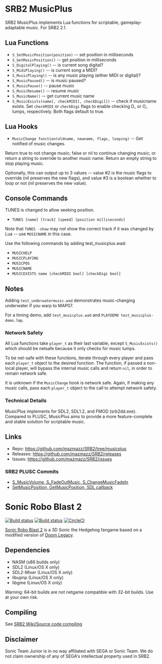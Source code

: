 # SRB2 MusicPlus

SRB2 MusicPlus implements Lua functions for scriptable, gameplay-adaptable music. For SRB2 2.1.

## Lua Functions

* `S_SetMusicPosition(position)` -- set position in milliseconds
* `S_GetMusicPosition()` -- get position in milliseconds
* `S_DigitalPlaying()` -- is current song digital?
* `S_MidiPlaying()` -- is current song a MIDI?
* `S_MusicPlaying()` -- is any music playing (either MIDI or digital)?
* `S_MusicPaused()` -- is music paused?
* `S_MusicPause()` -- pause music
* `S_MusicResume()` -- resume music
* `S_MusicName()` -- get current music name
* `S_MusicExists(name[, checkMIDI[, checkDigi]])` -- check if musicname exists. Set `checkMIDI` or `checkDigi` flags to enable checking D_ or O_ lumps, respectively. Both flags default to true.

## Lua Hooks

* `MusicChange function(oldname, newname, flags, looping)` -- Get notified of music changes. 

Return true to not change music; false or nil to continue changing music; or return a string to override to another music name. Return an empty string to stop playing music. 

Optionally, this can output up to 3 values -- value #2 is the music flags to override (nil preserves the new flags), and value #3 is a boolean whether to loop or not (nil preserves the new value).

## Console Commands

TUNES is changed to allow seeking position.

* `TUNES [name] [track] [speed] [position milliseconds]`

Note that `TUNES -show` may not show the correct track if it was changed by Lua -- use `MUSICNAME` in this case.

Use the following commands by adding test_musicplus.wad:

* `MUSICHELP`
* `MUSICPLAYING`
* `MUSICPOS`
* `MUSICNAME`
* `MUSICEXISTS name [checkMIDI bool] [checkDigi bool]`

## Notes

Adding `test_underwatermusic.wad` demonstrates music-changing underwater if you warp to MAP07.

For a timing demo, add `test_musicplus.wad` and `PLAYDEMO test_musicplus-demo.lmp`.

### Network Safety

All Lua functions take `player_t` as their last variable, except `S_MusicExists()` which should be netsafe because it only checks for music lumps. 

To be net-safe with these functions, iterate through every player and pass each `player_t` object to the desired function. The function, if passed a non-local player, will bypass the internal music calls and return `nil`, in order to remain network safe.

It is unknown if the `MusicChange` hook is network safe. Again, if making any music calls, pass each `player_t` object to the call to attempt network safety.

### Technical Details

MusicPlus implements for SDL2, SDL1.2, and FMOD (srb2dd.exe). Compared to PLUSC, MusicPlus aims to provide a more feature-complete and stable solution for scriptable music.

## Links

* Repo: https://github.com/mazmazz/SRB2/tree/musicplus
* Releases: https://github.com/mazmazz/SRB2/releases
* Issues: https://github.com/mazmazz/SRB2/issues

### SRB2 PLUSC Commits

* [S_MusicVolume, S_FadeOutMusic, S_ChangeMusicFadeIn](https://github.com/yellowtd/SRB2-PLUS/commit/4d9b9ab74fd38ff218c914f757b09f12b0fcb9f6)
* [SetMusicPosition, GetMusicPosition, SDL callback](https://github.com/yellowtd/SRB2-PLUS/commit/4741ae718a24186ede9109159df90c280ccd9e80)

# Sonic Robo Blast 2

[![Build status](https://ci.appveyor.com/api/projects/status/399d4hcw9yy7hg2y?svg=true)](https://ci.appveyor.com/project/STJr/srb2)
[![Build status](https://travis-ci.org/STJr/SRB2.svg?branch=master)](https://travis-ci.org/STJr/SRB2)
[![CircleCI](https://circleci.com/gh/STJr/SRB2/tree/master.svg?style=svg)](https://circleci.com/gh/STJr/SRB2/tree/master)

[Sonic Robo Blast 2](https://srb2.org/) is a 3D Sonic the Hedgehog fangame based on a modified version of [Doom Legacy](http://doomlegacy.sourceforge.net/).

## Dependencies
- NASM (x86 builds only)
- SDL2 (Linux/OS X only)
- SDL2-Mixer (Linux/OS X only)
- libupnp (Linux/OS X only)
- libgme (Linux/OS X only)

Warning: 64-bit builds are not netgame compatible with 32-bit builds. Use at your own risk.

## Compiling

See [SRB2 Wiki/Source code compiling](http://wiki.srb2.org/wiki/Source_code_compiling)

## Disclaimer
Sonic Team Junior is in no way affiliated with SEGA or Sonic Team. We do not claim ownership of any of SEGA's intellectual property used in SRB2.
